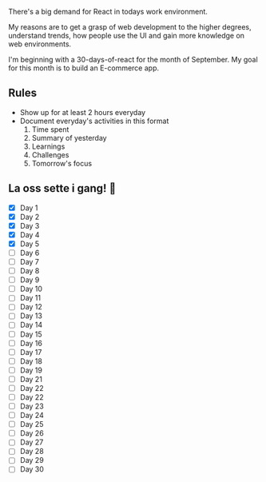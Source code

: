 There's a big demand for React in todays work environment. 

My reasons are to get a grasp of web development to the higher degrees, understand trends, how people use the UI and gain more knowledge on web environments.

I'm beginning with a 30-days-of-react for the month of September. My goal for this month is to build an E-commerce app.

## Rules

- Show up for at least 2 hours everyday
- Document everyday's activities in this format
  1. Time spent
  2. Summary of yesterday
  3. Learnings
  4. Challenges
  5. Tomorrow's focus

## La oss sette i gang! 🚀

- [x] Day 1
- [X] Day 2
- [X] Day 3
- [X] Day 4
- [X] Day 5
- [ ] Day 6
- [ ] Day 7
- [ ] Day 8
- [ ] Day 9
- [ ] Day 10
- [ ] Day 11
- [ ] Day 12
- [ ] Day 13
- [ ] Day 14
- [ ] Day 15
- [ ] Day 16
- [ ] Day 17
- [ ] Day 18
- [ ] Day 19
- [ ] Day 21
- [ ] Day 22
- [ ] Day 22
- [ ] Day 23
- [ ] Day 24
- [ ] Day 25
- [ ] Day 26
- [ ] Day 27
- [ ] Day 28
- [ ] Day 29
- [ ] Day 30
